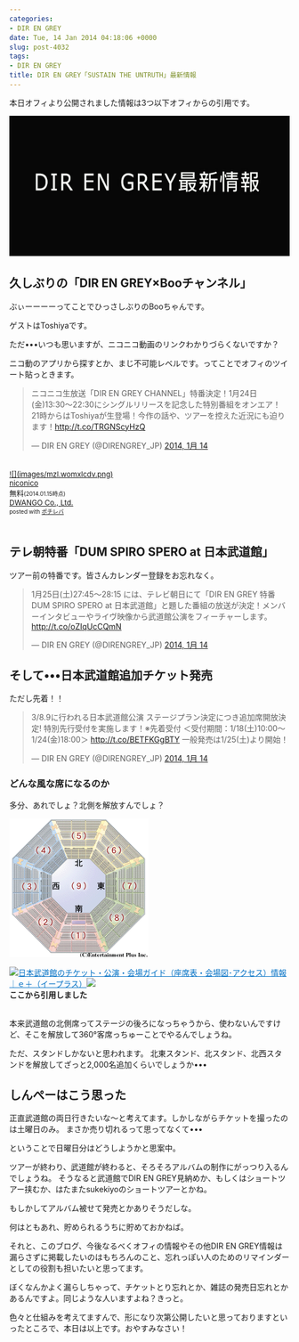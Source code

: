 ```yaml
---
categories:
- DIR EN GREY
date: Tue, 14 Jan 2014 04:18:06 +0000
slug: post-4032
tags:
- DIR EN GREY
title: DIR EN GREY「SUSTAIN THE UNTRUTH」最新情報
---
```


本日オフィより公開されました情報は3つ以下オフィからの引用です。 


![](images/dir-en-grey.jpg)


<h2>久しぶりの「DIR EN GREY×Booチャンネル」</h2>

ぶぃーーーーってことでひっさしぶりのBooちゃんです。

ゲストはToshiyaです。

ただ•••いつも思いますが、ニコニコ動画のリンクわかりづらくないですか？

ニコ動のアプリから探すとか、まじ不可能レベルです。ってことでオフィのツイート貼っときます。 

<blockquote class="twitter-tweet" lang="ja"><p>ニコニコ生放送「DIR EN GREY CHANNEL」特番決定！1月24日(金)13:30～22:30にシングルリリースを記念した特別番組をオンエア！ 21時からはToshiyaが生登場！今作の話や、ツアーを控えた近況にも迫ります！<a href="http://t.co/TRGNScyHzQ">http://t.co/TRGNScyHzQ</a></p>&mdash; DIR EN GREY (@DIRENGREY_JP) <a href="https://twitter.com/DIRENGREY_JP/statuses/422972143526088704">2014, 1月 14</a></blockquote>
<script async src="//platform.twitter.com/widgets.js" charset="utf-8"></script>


<div class="pochireba" style="text-align:left;font-size:small;padding:20px 0;/zoom: 1;overflow: hidden;"><a href="https://itunes.apple.com/jp/app/niconico/id307764057?mt=8&uo=4&at=11ld5P" target="_blank" >![](images/mzl.womxlcdv.png)</a><div class="pochi_info" style="text-align:left;/zoom: 1;overflow: hidden;"><div class="pochi_name"><a href="https://itunes.apple.com/jp/app/niconico/id307764057?mt=8&uo=4&at=11ld5P" target="_blank" >niconico</a></div><div class="pochi_price" style="display:inline;">無料</div><div class="pochi_time" style="font-size:x-small;display:inline;">(2014.01.15時点)</div><div class="pochi_seller"><a href="https://itunes.apple.com/jp/artist/dwango-co.-ltd./id297539595?uo=4&at=11ld5P" target="_blank" >DWANGO Co., Ltd.</a></div><div class="pochi_post" style="font-size:x-small;">posted with <a href="http://pochireba.com" rel="nofollow" target="_blank">ポチレバ</a></div></div><div class="pochireba-footer" style="clear: left"></div></div>


<h2>テレ朝特番「DUM SPIRO SPERO at 日本武道館」</h2>

ツアー前の特番です。皆さんカレンダー登録をお忘れなく。
<blockquote class="twitter-tweet" lang="ja"><p>1月25日(土)27:45～28:15 には、テレビ朝日にて「DIR EN GREY 特番 DUM SPIRO SPERO at 日本武道館」と題した番組の放送が決定！メンバーインタビューやライヴ映像から武道館公演をフィーチャーします。<a href="http://t.co/oZIqUcCQmN">http://t.co/oZIqUcCQmN</a></p>&mdash; DIR EN GREY (@DIRENGREY_JP) <a href="https://twitter.com/DIRENGREY_JP/statuses/422975154835034112">2014, 1月 14</a></blockquote>
<script async src="//platform.twitter.com/widgets.js" charset="utf-8"></script>


<h2>そして•••日本武道館追加チケット発売</h2>

ただし先着！！

<blockquote class="twitter-tweet" lang="ja"><p>3/8.9に行われる日本武道館公演 ステージプラン決定につき追加席開放決定!&#10;特別先行受付を実施します！※先着受付&#10;＜受付期間：1/18(土)10:00～1/24(金)18:00＞&#10;<a href="http://t.co/BETFKGgBTY">http://t.co/BETFKGgBTY</a>&#10;一般発売は1/25(土)より開始！</p>&mdash; DIR EN GREY (@DIRENGREY_JP) <a href="https://twitter.com/DIRENGREY_JP/statuses/422991499022704640">2014, 1月 14</a></blockquote>
<script async src="//platform.twitter.com/widgets.js" charset="utf-8"></script>


<h3>どんな風な席になるのか</h3>

多分、あれでしょ？北側を解放すんでしょ？

![](images/NewImage2.png)

<a href="http://eplus.jp/sys/T1U21P0421020080" target="_blank">![](images/T1U21P0421020080)</a><a style="color:#0070C5;" href="http://eplus.jp/sys/T1U21P0421020080" target="_blank">日本武道館のチケット・公演・会場ガイド（座席表・会場図･アクセス）情報｜ｅ＋（イープラス）</a>![](images/T1U21P0421020080)<br><strong>ここから引用しました</strong><br style="clear:both;" /><br>


本来武道館の北側席ってステージの後ろになっちゃうから、使わないんですけど、そこを解放して360°客席っちゅーことでやるんでしょうね。

ただ、スタンドしかないと思われます。
北東スタンド、北スタンド、北西スタンドを解放してざっと2,000名追加くらいでしょうか•••


<h2>しんぺーはこう思った</h2>

正直武道館の両日行きたいな〜と考えてます。しかしながらチケットを撮ったのは土曜日のみ。
まさか売り切れるって思ってなくて•••

ということで日曜日分はどうしようかと思案中。


ツアーが終わり、武道館が終わると、そろそろアルバムの制作にがっつり入るんでしょうね。
そうなると武道館でDIR EN GREY見納めか、もしくはショートツアー挟むか、はたまたsukekiyoのショートツアーとかね。

もしかしてアルバム被せて発売とかありそうだしな。

何はともあれ、貯められるうちに貯めておかねば。

それと、このブログ、今後なるべくオフィの情報やその他DIR EN GREY情報は漏らさずに掲載したいのはもちろんのこと、忘れっぽい人のためのリマインダーとしての役割も担いたいと思ってます。

ぼくなんかよく漏らしちゃって、チケットとり忘れとか、雑誌の発売日忘れとかあるんですよ。同じような人いますよね？きっと。

色々と仕組みを考えてますんで、形になり次第公開したいと思っておりますといったところで、本日は以上です。おやすみなさい！